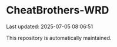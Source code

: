 # CheatBrothers-WRD

Last updated: 2025-07-05 08:06:51

This repository is automatically maintained.
